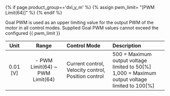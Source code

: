 {% if page.product_group=='dxl_y_m' %}
{% assign pwm_limit= "[PWM Limit(64)]" %}
{% endif %}

Goal PWM is used as an upper limiting value for the output PWM of the motor in all control modes. Supplied Goal PWM values cannot exceed the configured {{ pwm_limit }}

| Unit      | Range                               |  Control Mode                                      |               Description                  |
|:---------:|:-----------------------------------:| :---------------------------------------------------|:-------------------------------------------|
| 0.01 [V]  | - PWM Limit(64) ~ PWM Limit(64)     | Current control, Velocity control, Position control |  500 = Maximum output voltage limited to 50[%]<br />1,000 = Maximum output voltage limited to 100[%] |
